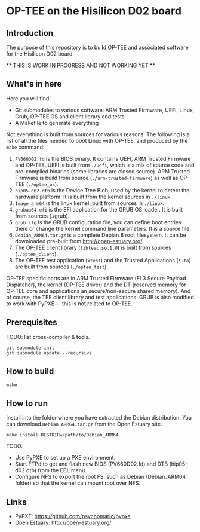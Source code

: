 # OP-TEE on the Hisilicon D02 board

## Introduction

The purpose of this repository is to build OP-TEE and associated software for
the Hisilicon D02 board.

** THIS IS WORK IN PROGRESS AND NOT WORKING YET **

## What's in here

Here you will find:

- Git submodules to various software: ARM Trusted Firmware, UEFI, Linux,
Grub, OP-TEE OS and client library and tests
- A Makefile to generate everything

Not everything is built from sources for various reasons. The following is a
list of all the files needed to boot Linux with OP-TEE, and produced by the
`make` command:

  1. `PV660D02.fd` is the BIOS binary. It contains UEFI, ARM Trusted Firmware
and OP-TEE. UEFI is built from `./uefi`, which is a mix of source code and
pre-compiled binaries (some libraries are closed source). ARM Trusted Firmware
is build from source (`./arm-trusted-firmware`) as well as OP-TEE
(`./optee_os`).
  2. `hip05-d02.dtb` is the Device Tree Blob, used by the kernel to detect the
hardware plaftorm. It is built from the kernel sources in `./linux`.
  3. `Image_arm64` is the linux kernel, built from sources in `./linux`.
  4. `grubaa64.efi` is the EFI application for the GRUB OS loader. It is built
from sources (./grub).
  5. `grub.cfg` is the GRUB configuration file, you can define boot entries
there or change the kernel command line parameters. It is a source file.
  6. `Debian_ARM64.tar.gz` is a complete Debian 8 root filesystem. It can be
downloaded pre-built from http://open-estuary.org/. 
  7. The OP-TEE client library (`libteec.so.1.0`) is built from sources
(`./optee_client`).
  8. The OP-TEE test application (`xtest`) and the Trusted Applications
(`*.ta`) are built from sources (`./optee_test`).

OP-TEE specific parts are in ARM Trusted Firmware (EL3 Secure Payload
Dispatcher), the kernel (OP-TEE driver) and the DT (reserved memory for OP-TEE
core and applications an secure/non-secure shared memory). And of course, the
TEE client library and test applications.
GRUB is also modified to work with PyPXE -- this is not related to OP-TEE.

## Prerequisites

TODO: list cross-compiler & tools.

```
git submodule init
git submodule update --recursive
```

## How to build

```
make
```

## How to run

Install into the folder where you have extracted the Debian distribution.
You can download `Debian_ARM64.tar.gz` from the Open Estuary site.

```
make install DESTDIR=/path/to/Debian_ARM64
```

TODO.
- Use PyPXE to set up a PXE environment.
- Start FTPd to get and flash new BIOS (PV660D02.fd) and DTB (hip05-d02.dtb)
from the EBL menu.
- Configure NFS to export the root FS, such as Debian (Debian_ARM64 folder)
so that the kernel can mount root over NFS.

## Links

- PyPXE: https://github.com/psychomario/pypxe
- Open Estuary: http://open-estuary.org/


